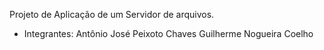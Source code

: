 Projeto de Aplicação de um Servidor de arquivos.
- Integrantes: Antônio José Peixoto Chaves
             Guilherme Nogueira Coelho
